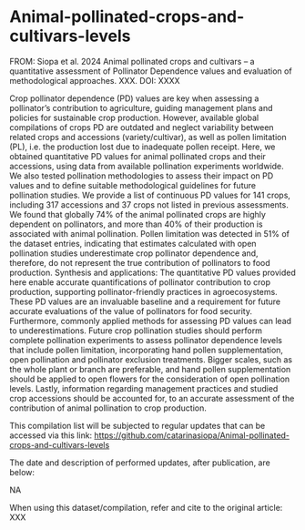 # Animal-pollinated-crops-and-cultivars-levels

FROM: Siopa et al. 2024 Animal pollinated crops and cultivars – a quantitative assessment of Pollinator Dependence values and evaluation of methodological approaches. XXX. DOI: XXXX

Crop pollinator dependence (PD) values are key when assessing a pollinator’s contribution to agriculture, guiding management plans and policies for sustainable crop production. 
However, available global compilations of crops PD are outdated and neglect variability between related crops and accessions (variety/cultivar), as well as pollen limitation (PL), i.e. the production lost due to inadequate pollen receipt. 
Here, we obtained quantitative PD values for animal pollinated crops and their accessions, using data from available pollination experiments worldwide. 
We also tested pollination methodologies to assess their impact on PD values and to define suitable methodological guidelines for future pollination studies. 
We provide a list of continuous PD values for 141 crops, including 317 accessions and 37 crops not listed in previous assessments. 
We found that globally 74% of the animal pollinated crops are highly dependent on pollinators, and more than 40% of their production is associated with animal pollination. 
Pollen limitation was detected in 51% of the dataset entries, indicating that estimates calculated with open pollination studies underestimate crop pollinator dependence and, therefore, do not represent the true contribution of pollinators to food production.
Synthesis and applications:
The quantitative PD values provided here enable accurate quantifications of pollinator contribution to crop production, supporting pollinator-friendly practices in agroecosystems. 
These PD values are an invaluable baseline and a requirement for future accurate evaluations of the value of pollinators for food security. 
Furthermore, commonly applied methods for assessing PD values can lead to underestimations. 
Future crop pollination studies should perform complete pollination experiments to assess pollinator dependence levels that include pollen limitation, incorporating hand pollen supplementation, open pollination and pollinator exclusion treatments. 
Bigger scales, such as the whole plant or branch are preferable, and hand pollen supplementation should be applied to open flowers for the consideration of open pollination levels. 
Lastly, information regarding management practices and studied crop accessions should be accounted for, to an accurate assessment of the contribution of animal pollination to crop production.

This compilation list will be subjected to regular updates that can be accessed via this link: https://github.com/catarinasiopa/Animal-pollinated-crops-and-cultivars-levels

The date and description of performed updates, after publication, are below:

NA

When using this dataset/compilation, refer and cite to the original article: XXX
